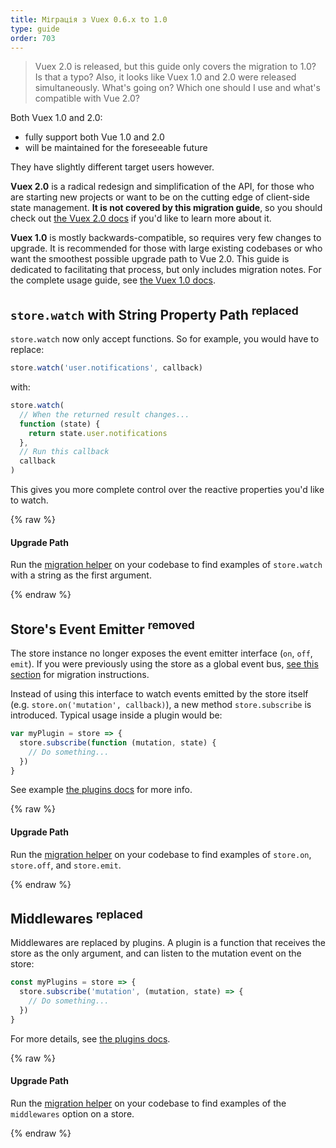 ```yaml
---
title: Міграція з Vuex 0.6.x to 1.0
type: guide
order: 703
---
```


> Vuex 2.0 is released, but this guide only covers the migration to 1.0? Is that a typo? Also, it looks like Vuex 1.0 and 2.0 were released simultaneously. What's going on? Which one should I use and what's compatible with Vue 2.0?

Both Vuex 1.0 and 2.0:

- fully support both Vue 1.0 and 2.0
- will be maintained for the foreseeable future

They have slightly different target users however.

__Vuex 2.0__ is a radical redesign and simplification of the API, for those who are starting new projects or want to be on the cutting edge of client-side state management. __It is not covered by this migration guide__, so you should check out [the Vuex 2.0 docs](https://vuex.vuejs.org/en/index.html) if you'd like to learn more about it.

__Vuex 1.0__ is mostly backwards-compatible, so requires very few changes to upgrade. It is recommended for those with large existing codebases or who want the smoothest possible upgrade path to Vue 2.0. This guide is dedicated to facilitating that process, but only includes migration notes. For the complete usage guide, see [the Vuex 1.0 docs](https://github.com/vuejs/vuex/tree/1.0/docs/en).

## `store.watch` with String Property Path <sup>replaced</sup>

`store.watch` now only accept functions. So for example, you would have to replace:

``` js
store.watch('user.notifications', callback)
```

with:

``` js
store.watch(
  // When the returned result changes...
  function (state) {
    return state.user.notifications
  },
  // Run this callback
  callback
)
```

This gives you more complete control over the reactive properties you'd like to watch.

{% raw %}
<div class="upgrade-path">
  <h4>Upgrade Path</h4>
  <p>Run the <a href="https://github.com/vuejs/vue-migration-helper">migration helper</a> on your codebase to find examples of <code>store.watch</code> with a string as the first argument.</p>
</div>
{% endraw %}

## Store's Event Emitter <sup>removed</sup>

The store instance no longer exposes the event emitter interface (`on`, `off`, `emit`). If you were previously using the store as a global event bus, [see this section](migration.html#dispatch-and-broadcast-removed) for migration instructions.

Instead of using this interface to watch events emitted by the store itself (e.g. `store.on('mutation', callback)`), a new method `store.subscribe` is introduced. Typical usage inside a plugin would be:

``` js
var myPlugin = store => {
  store.subscribe(function (mutation, state) {
    // Do something...
  })
}

```

See example [the plugins docs](https://github.com/vuejs/vuex/blob/1.0/docs/en/plugins.md) for more info.

{% raw %}
<div class="upgrade-path">
  <h4>Upgrade Path</h4>
  <p>Run the <a href="https://github.com/vuejs/vue-migration-helper">migration helper</a> on your codebase to find examples of <code>store.on</code>, <code>store.off</code>, and <code>store.emit</code>.</p>
</div>
{% endraw %}

## Middlewares <sup>replaced</sup>

Middlewares are replaced by plugins. A plugin is a function that receives the store as the only argument, and can listen to the mutation event on the store:

``` js
const myPlugins = store => {
  store.subscribe('mutation', (mutation, state) => {
    // Do something...
  })
}
```

For more details, see [the plugins docs](https://github.com/vuejs/vuex/blob/1.0/docs/en/plugins.md).

{% raw %}
<div class="upgrade-path">
  <h4>Upgrade Path</h4>
  <p>Run the <a href="https://github.com/vuejs/vue-migration-helper">migration helper</a> on your codebase to find examples of the <code>middlewares</code> option on a store.</p>
</div>
{% endraw %}
